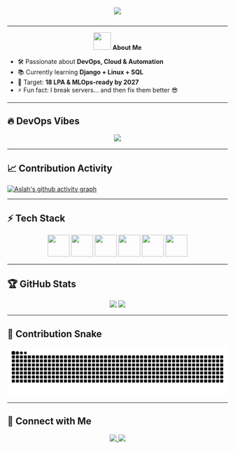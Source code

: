 <h1 align="center">
  <img src="https://readme-typing-svg.herokuapp.com/?font=Fira+Code&size=28&pause=1000&color=1abc9c&center=true&vCenter=true&width=550&lines=Hi+There!+👋;I'm+AslahEA;DevOps+Engineer+in+Progress;Future+MLOps+Expert🚀" />
</h1>

---

<div align="center">
  <img src="https://media.giphy.com/media/du3J3cXyzhj75IOgvA/giphy.gif" width="40" height="40"/>  
  <b>About Me</b>  
</div>

- 🛠️ Passionate about **DevOps, Cloud & Automation**  
- 📚 Currently learning **Django + Linux + SQL**  
- 🚀 Target: **18 LPA & MLOps-ready by 2027**  
- ⚡ Fun fact: I break servers… and then fix them better 😎  

---

## 🔥 DevOps Vibes
<div align="center">
  <img src="https://i.gifer.com/7VE.gif" width="500"/>
</div>

---

## 📈 Contribution Activity
[![Aslah's github activity graph](https://github-readme-activity-graph.vercel.app/graph?username=aslahea&theme=react-dark)](https://github.com/aslahea)

---

## ⚡ Tech Stack
<p align="center">
  <img src="https://cdn.jsdelivr.net/gh/devicons/devicon/icons/python/python-original.svg" width="50" height="50"/>
  <img src="https://cdn.jsdelivr.net/gh/devicons/devicon/icons/django/django-plain.svg" width="50" height="50"/>
  <img src="https://cdn.jsdelivr.net/gh/devicons/devicon/icons/linux/linux-original.svg" width="50" height="50"/>
  <img src="https://cdn.jsdelivr.net/gh/devicons/devicon/icons/docker/docker-original.svg" width="50" height="50"/>
  <img src="https://cdn.jsdelivr.net/gh/devicons/devicon/icons/kubernetes/kubernetes-plain.svg" width="50" height="50"/>
  <img src="https://cdn.jsdelivr.net/gh/devicons/devicon/icons/amazonwebservices/amazonwebservices-original.svg" width="50" height="50"/>
</p>

---

## 🏆 GitHub Stats
<div align="center">
  <img src="https://github-readme-streak-stats.herokuapp.com/?user=aslahea&theme=tokyonight" height="170"/>
  <img src="https://github-readme-stats.vercel.app/api?username=aslahea&show_icons=true&theme=tokyonight" height="170"/>
</div>

---

## 🐍 Contribution Snake
<div align="center">
  <img src="https://raw.githubusercontent.com/AslahEA/AslahEA/output/github-contribution-grid-snake.svg" alt="Contribution Snake" />
</div>


---

## 🤝 Connect with Me
<p align="center">
  <a href="https://linkedin.com/in/aslah-ea" target="_blank">
    <img src="https://img.shields.io/badge/-LinkedIn-0e76a8?style=flat&logo=Linkedin&logoColor=white" />
  </a>
  <a href="mailto:aslaheadev@gmail.com">
    <img src="https://img.shields.io/badge/-Gmail-EA4335?style=flat&logo=Gmail&logoColor=white" />
  </a>
</p>
